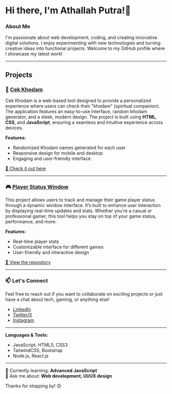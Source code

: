 # Hi there, I'm Athallah Putra!👋

### About Me
I'm passionate about web development, coding, and creating innovative digital solutions. I enjoy experimenting with new technologies and turning creative ideas into functional projects. Welcome to my GitHub profile where I showcase my latest work!

---

## Projects

### 🌟 [Cek Khodam](https://github.com/Athaa29/cek-khodam)
Cek Khodam is a web-based tool designed to provide a personalized experience where users can check their "khodam" (spiritual companion). The application features an easy-to-use interface, random khodam generator, and a sleek, modern design. The project is built using **HTML**, **CSS**, and **JavaScript**, ensuring a seamless and intuitive experience across devices.

**Features:**
- Randomized Khodam names generated for each user
- Responsive design for mobile and desktop
- Engaging and user-friendly interface

[🔗 Check it out here](https://github.com/Athaa29/cek-khodam)

---

### 🎮 [Player Status Window](https://github.com/Athaa29/player-status-window)
This project allows users to track and manage their game player status through a dynamic window interface. It’s built to enhance user interaction by displaying real-time updates and stats. Whether you’re a casual or professional gamer, this tool helps you stay on top of your game status, performance, and more.

**Features:**
- Real-time player stats
- Customizable interface for different games
- User-friendly and interactive design

[🔗 View the repository](https://github.com/Athaa29/player-status-window)

---

### 📫 Let's Connect
Feel free to reach out if you want to collaborate on exciting projects or just have a chat about tech, gaming, or anything else!

- [LinkedIn](https://www.linkedin.com/in/athallah-putra-26ba3532a?trk=contact-info)
- [Twitter/X](https://x.com/KisukeeeG?s=09)
- [Instagram](https://www.instagram.com/crovvley29?igsh=MTl4b2tnYmQya29tOQ==)

---

**Languages & Tools:**
- JavaScript, HTML5, CSS3
- TailwindCSS, Bootstrap
- Node.js, React.js

---

🌱 Currently learning: **Advanced JavaScript**  
💬 Ask me about: **Web development, UI/UX design**

Thanks for stopping by! 😊

